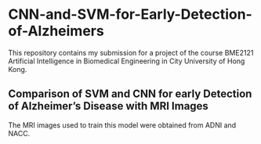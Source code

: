 # CNN-and-SVM-for-Early-Detection-of-Alzheimers
This repository contains my submission for a project of the course BME2121 Artificial Intelligence in Biomedical Engineering in City University of Hong Kong. 
## Comparison of SVM and CNN for early Detection of Alzheimer’s Disease with MRI Images
The MRI images used to train this model were obtained from ADNI and NACC.
